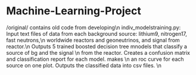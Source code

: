 # Machine-Learning-Project
/original/ contains old code from developing\n
indiv_modelstraining.py: Input text files of data from each background source: lithium9, nitrogen17, fast neutrons,\n
                          worldwide reactors and geoneutrinos, and signal from reactor.\n 
                          Outputs 5 trained boosted decision tree mnodels that classify a source of bg and the signal \n
                          from the reactor. Creates a confusion matrix and classification report for each model. makes \n
                          an roc curve for each source on one plot. Outputs the classified data into csv files. \n
